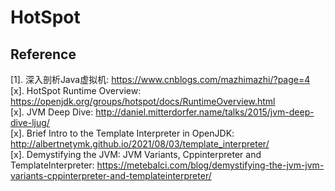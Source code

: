 # HotSpot






## Reference
[1]. 深入剖析Java虚拟机: https://www.cnblogs.com/mazhimazhi/?page=4  
[x]. HotSpot Runtime Overview: https://openjdk.org/groups/hotspot/docs/RuntimeOverview.html  
[x]. JVM Deep Dive: http://daniel.mitterdorfer.name/talks/2015/jvm-deep-dive-ljug/  
[x]. Brief Intro to the Template Interpreter in OpenJDK: http://albertnetymk.github.io/2021/08/03/template_interpreter/  
[x]. Demystifying the JVM: JVM Variants, Cppinterpreter and TemplateInterpreter: https://metebalci.com/blog/demystifying-the-jvm-jvm-variants-cppinterpreter-and-templateinterpreter/
